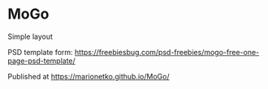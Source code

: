 # MoGo

Simple layout

PSD template form: https://freebiesbug.com/psd-freebies/mogo-free-one-page-psd-template/

Published at https://marionetko.github.io/MoGo/
